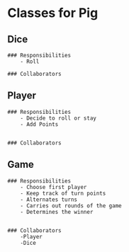 # Classes for Pig

## Dice
    ### Responsibilities 
        - Roll

    ### Collaborators



## Player
    ### Responsibilities 
        - Decide to roll or stay
        - Add Points


    ### Collaborators


## Game
    ### Responsibilities 
        - Choose first player
        - Keep track of turn points
        - Alternates turns
        - Carries out rounds of the game
        - Determines the winner


    ### Collaborators
        -Player
        -Dice